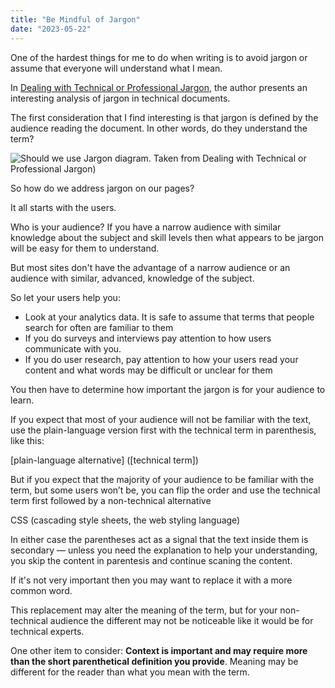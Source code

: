 ```yaml
---
title: "Be Mindful of Jargon"
date: "2023-05-22"
---
```


One of the hardest things for me to do when writing is to avoid jargon or assume that everyone will understand what I mean.

In [Dealing with Technical or Professional Jargon](https://www.nngroup.com/articles/technical-jargon/), the author presents an interesting analysis of jargon in technical documents.

The first consideration that I find interesting is that jargon is defined by the audience reading the document. In other words, do they understand the term?

![Should we use Jargon diagram. Taken from [Dealing with Technical or Professional Jargon](https://www.nngroup.com/articles/technical-jargon/))](/images/2023/05/should-we-use-jargon-1.png)

So how do we address jargon on our pages?

It all starts with the users.

Who is your audience? If you have a narrow audience with similar knowledge about the subject and skill levels then what appears to be jargon will be easy for them to understand.

But most sites don't have the advantage of a narrow audience or an audience with similar, advanced, knowledge of the subject.

So let your users help you:

* Look at your analytics data. It is safe to assume that terms that people search for often are familiar to them
* If you do surveys and interviews pay attention to how users communicate with you.
* If you do user research, pay attention to how your users read your content and what words may be difficult or unclear for them

You then have to determine how important the jargon is for your audience to learn.

If you expect that most of your audience will not be familiar with the text, use the plain-language version first with the technical term in parenthesis, like this:

\[plain-language alternative\] (\[technical term\])

But if you expect that the majority of your audience to be familiar with the term, but some users won’t be, you can flip the order and use the technical term first followed by a non-technical alternative

CSS (cascading style sheets, the web styling language)

In either case the parentheses act as a signal that the text inside them is secondary — unless you need the explanation to help your understanding, you skip the content in parentesis and continue scaning the content.

If it's not very important then you may want to replace it with a more common word.

This replacement may alter the meaning of the term, but for your non-technical audience the different may not be noticeable like it would be for technical experts.

One other item to consider: **Context is important and may require more than the short parenthetical definition you provide**. Meaning may be different for the reader than what you mean with the term.
